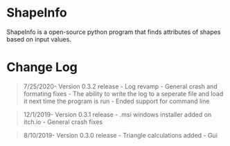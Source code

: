 # ShapeInfo
ShapeInfo is a open-source python program that finds attributes of shapes based on input values.

# Change Log

>7/25/2020- Version 0.3.2 release
	- Log revamp
	- General crash and formating fixes
	- The ability to write the log to a seperate file and load it next time the program is run
	- Ended support for command line

>12/1/2019- Version 0.3.1 release
	- .msi windows installer added on itch.io
	- General crash fixes

>8/10/2019- Version 0.3.0 release
	- Triangle calculations added
	- Gui


	
